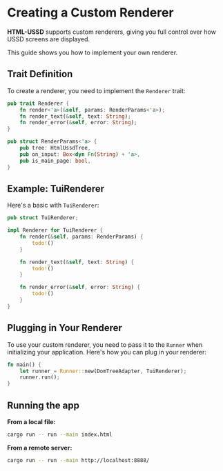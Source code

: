 # Creating a Custom Renderer

**HTML-USSD** supports custom renderers, giving you full control over how USSD screens are displayed.

This guide shows you how to implement your own renderer.

## Trait Definition

To create a renderer, you need to implement the `Renderer` trait:

```rust
pub trait Renderer {
    fn render<'a>(&self, params: RenderParams<'a>);
    fn render_text(&self, text: String);
    fn render_error(&self, error: String);
}

pub struct RenderParams<'a> {
    pub tree: HtmlUssdTree,
    pub on_input: Box<dyn Fn(String) + 'a>,
    pub is_main_page: bool,
}
```

## Example: TuiRenderer

Here's a basic with `TuiRenderer`:

```rust
pub struct TuiRenderer;

impl Renderer for TuiRenderer {
    fn render(&self, params: RenderParams) {
        todo!()
    }

    fn render_text(&self, text: String) {
        todo!()
    }

    fn render_error(&self, error: String) {
        todo!()
    }
}
```

## Plugging in Your Renderer

To use your custom renderer, you need to pass it to the `Runner` when initializing your application. Here's how you can plug in your renderer:

```rust
fn main() {
    let runner = Runner::new(DomTreeAdapter, TuiRenderer);
    runner.run();
}
```

## Running the app

**From a local file:**

```bash
cargo run -- run --main index.html
```

**From a remote server:**

```bash
cargo run -- run --main http://localhost:8888/
```
